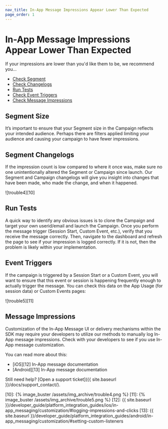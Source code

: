 ```yaml
---
nav_title: In-App Message Impressions Appear Lower Than Expected
page_order: 1
---
```

# In-App Message Impressions Appear Lower Than Expected

If your impressions are lower than you'd like them to be, we recommend you...

* [Check Segment](#segment-size)
* [Check Changelogs](#segment-changelogs)
* [Run Tests](#run-tests)
* [Check Event Triggers](#event-triggers)
* [Check Message Impressions](#message-impressions)

## Segment Size

It’s important to ensure that your Segment size in the Campaign reflects your intended audience. Perhaps there are filters applied limiting your audience and causing your campaign to have fewer impressions.

## Segment Changelogs 

If the impression count is low compared to where it once was, make sure no one unintentionally altered the Segment or Campaign since launch. Our Segment and Campaign changelogs will give you insight into changes that have been made, who made the change, and when it happened.

![trouble4][10]

## Run Tests

A quick way to identify any obvious issues is to clone the Campaign and target your own userid/email and launch the Campaign. Once you perform the message trigger (Session Start, Custom Event, etc.), verify that you receive the message correctly. Then, navigate to the dashboard and refresh the page to see if your impression is logged correctly. If it is not, then the problem is likely within your implementation.


## Event Triggers

If the campaign is triggered by a Session Start or a Custom Event, you will want to ensure that this event or session is happening frequently enough to actually trigger the message. You can check this data on the App Usage (for session data) or Custom Events pages:


![trouble5][11]

## Message Impressions

Customization of the In-App Message UI or delivery mechanisms within the SDK may require your developers to utilize our methods to manually log In-App message impressions. Check with your developers to see if you use In-App message customization.

You can read more about this:
  * [iOS][12] In-App message documentation
  * [Android][13] In-App message documentation

Still need help? [Open a support ticket]({{ site.baseurl }}/docs/support_contact/).


[10]: {% image_buster /assets/img_archive/trouble4.png %}
[11]: {% image_buster /assets/img_archive/trouble5.png %}
[12]: {{ site.baseurl }}/developer_guide/platform_integration_guides/ios/in-app_messaging/customization/#logging-impressions-and-clicks
[13]: {{ site.baseurl }}/developer_guide/platform_integration_guides/android/in-app_messaging/customization/#setting-custom-listeners

